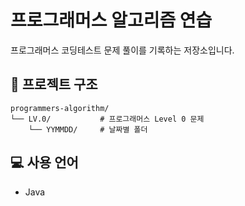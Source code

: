 # 프로그래머스 알고리즘 연습

프로그래머스 코딩테스트 문제 풀이를 기록하는 저장소입니다.

## 📁 프로젝트 구조

```
programmers-algorithm/
└── LV.0/           # 프로그래머스 Level 0 문제
    └── YYMMDD/     # 날짜별 폴더
```

## 💻 사용 언어

- Java
